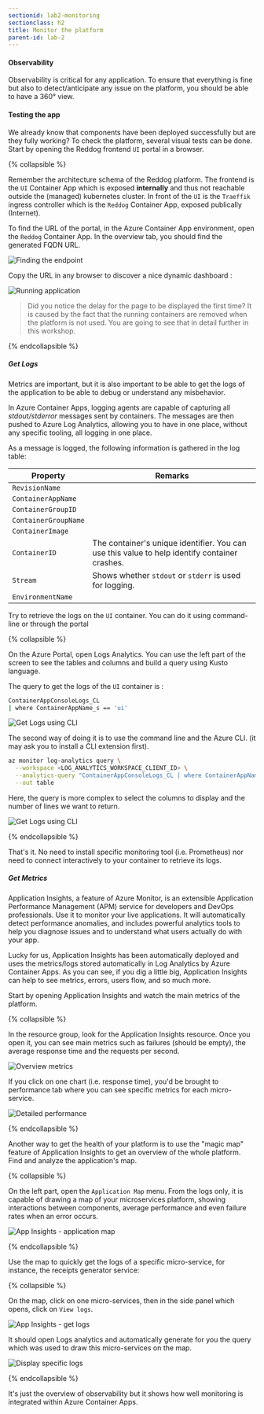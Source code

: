 ```yaml
---
sectionid: lab2-monitoring
sectionclass: h2
title: Monitor the platform
parent-id: lab-2
---
```


#### Observability

Observability is critical for any application. To ensure that everything is fine but also to detect/anticipate any issue on the platform, you should be able to have a 360° view.

#### Testing the app

We already know that components have been deployed successfully but are they fully working? To check the platform, several visual tests can be done. Start by opening the Reddog frontend `UI` portal in a browser.

{% collapsible %}

Remember the architecture schema of the Reddog platform. The frontend is the `UI` Container App which is exposed **internally** and thus not reachable outside the (managed) kubernetes cluster. In front of the `UI` is the `Traeffik` ingress controller which is the `Reddog` Container App, exposed publically (Internet).

To find the URL of the portal, in the Azure Container App environment, open the `Reddog` Container App. In the overview tab, you should find the generated FQDN URL.

![Finding the endpoint](/media/lab2/monitor/finding-endpoint.png)

Copy the URL in any browser to discover a nice dynamic dashboard :

![Running application](/media/lab2/monitor/running-app.png)

> Did you notice the delay for the page to be displayed the first time? It is caused by the fact that the running containers are removed when the platform is not used. You are going to see that in detail further in this workshop.

{% endcollapsible %}

##### Get Logs

Metrics are important, but it is also important to be able to get the logs of the application to be able to debug or understand any misbehavior.

In Azure Container Apps, logging agents are capable of capturing all *stdout/stderror* messages sent by containers. The messages are then pushed to Azure Log Analytics, allowing you to have in one place, without any specific tooling, all logging in one place.

As a message is logged, the following information is gathered in the log table:

| Property | Remarks |
|---|---|
| `RevisionName` | |
| `ContainerAppName` | |
| `ContainerGroupID` | |
| `ContainerGroupName` | |
| `ContainerImage` | |
| `ContainerID` | The container's unique identifier. You can use this value to help identify container crashes. |
| `Stream` | Shows whether `stdout` or `stderr` is used for logging. |
| `EnvironmentName` | |

Try to retrieve the logs on the `UI` container. You can do it using command-line or through the portal

{% collapsible %}

On the Azure Portal, open Logs Analytics. You can use the left part of the screen to see the tables and columns and build a query using Kusto language.

The query to get the logs of the `UI` container is :

``` bash
ContainerAppConsoleLogs_CL 
| where ContainerAppName_s == 'ui'
```

![Get Logs using CLI](/media/lab2/monitor/logs-ui.png)

The second way of doing it is to use the command line and the Azure CLI. (it may ask you to install a CLI extension first).

``` bash
az monitor log-analytics query \
  --workspace <LOG_ANALYTICS_WORKSPACE_CLIENT_ID> \
  --analytics-query "ContainerAppConsoleLogs_CL | where ContainerAppName_s == 'ui' | project ContainerAppName_s, Log_s, TimeGenerated | take 3" \
  --out table
```

Here, the query is more complex to select the columns to display and the number of lines we want to return.

![Get Logs using CLI](/media/lab2/monitor/logs-cli.png)

{% endcollapsible %}

That's it. No need to install specific monitoring tool (i.e. Prometheus) nor need to connect interactively to your container to retrieve its logs.

##### Get Metrics

Application Insights, a feature of Azure Monitor, is an extensible Application Performance Management (APM) service for developers and DevOps professionals. Use it to monitor your live applications. It will automatically detect performance anomalies, and includes powerful analytics tools to help you diagnose issues and to understand what users actually do with your app.

Lucky for us, Application Insights has been automatically deployed and uses the metrics/logs stored automatically in Log Analytics by Azure Container Apps. As you can see, if you dig a little big, Application Insights can help to see metrics, errors, users flow, and so much more.

Start by opening Application Insights and watch the main metrics of the platform.

{% collapsible %}

In the resource group, look for the Application Insights resource. Once you open it, you can see main metrics such as failures (should be empty), the average response time and the requests per second.

![Overview metrics](/media/lab2/monitor/overview-metrics.png)

If you click on one chart (i.e. response time), you'd be brought to performance tab where you can see specific metrics for each micro-service.

![Detailed performance](/media/lab2/monitor/performance.png)

{% endcollapsible %}

Another way to get the health of your platform is to use the "magic map" feature of Application Insights to get an overview of the whole platform. Find and analyze the application's map.

{% collapsible %}

On the left part, open the `Application Map` menu. From the logs only, it is capable of drawing a map of your microservices platform, showing interactions between components, average performance and even failure rates when an error occurs.

![App Insights - application map](/media/lab2/monitor/logs-app-insights-maps.png)

{% endcollapsible %}

Use the map to quickly get the logs of a specific micro-service, for instance, the receipts generator service:

{% collapsible %}

On the map, click on one micro-services, then in the side panel which opens, click on `View logs`.

![App Insights - get logs](/media/lab2/monitor/logs-app-insights-logs-app.png)

It should open Logs analytics and automatically generate for you the query which was used to draw this micro-services on the map.

![Display specific logs](/media/lab2/monitor/service-logs.png)

{% endcollapsible %}

It's just the overview of observability but it shows how well  monitoring is integrated within Azure Container Apps.
